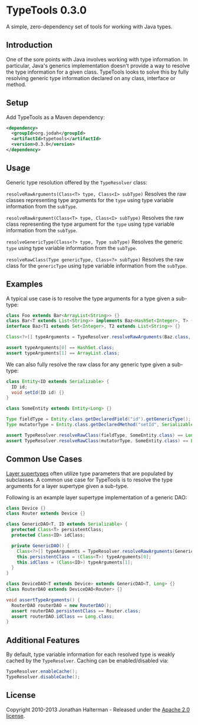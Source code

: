 # TypeTools 0.3.0

A simple, zero-dependency set of tools for working with Java types.

## Introduction

One of the sore points with Java involves working with type information. In particular, Java's generics implementation doesn't provide a way to resolve the type information for a given class. TypeTools looks to solve this by fully resolving generic type information declared on any class, interface or method.

## Setup

Add TypeTools as a Maven dependency:

```xml
<dependency>
  <groupId>org.jodah</groupId>
  <artifactId>typetools</artifactId>
  <version>0.3.0</version>
</dependency>
```

## Usage

Generic type resolution offered by the `TypeResolver` class:

`resolveRawArguments(Class<T> type, Class<I> subType)`
Resolves the raw classes representing type arguments for the `type` using type variable information from the `subType`.

`resolveRawArgument(Class<T> type, Class<I> subType)`
Resolves the raw class representing the type argument for the `type` using type variable information from the `subType`.

`resolveGenericType(Class<?> type, Type subType)`
Resolves the generic `type` using type variable information from the `subType`.

`resolveRawClass(Type genericType, Class<?> subType)`
Resolves the raw class for the `genericType` using type variable information from the `subType`. 

## Examples

A typical use case is to resolve the type arguments for a type given a sub-type:

```java
class Foo extends Bar<ArrayList<String>> {}
class Bar<T extends List<String>> implements Baz<HashSet<Integer>, T> {}
interface Baz<T1 extends Set<Integer>, T2 extends List<String>> {}

Class<?>[] typeArguments = TypeResolver.resolveRawArguments(Baz.class, Foo.class);

assert typeArguments[0] == HashSet.class;
assert typeArguments[1] == ArrayList.class;
```

We can also fully resolve the raw class for any generic type given a sub-type:

```java
class Entity<ID extends Serializable> {
  ID id;
  void setId(ID id) {}
}

class SomeEntity extends Entity<Long> {}

Type fieldType = Entity.class.getDeclaredField("id").getGenericType();
Type mutatorType = Entity.class.getDeclaredMethod("setId", Serializable.class).getGenericParameterTypes()[0];

assert TypeResolver.resolveRawClass(fieldType, SomeEntity.class) == Long.class;
assert TypeResolver.resolveRawClass(mutatorType, SomeEntity.class) == Long.class;
```

## Common Use Cases

[Layer supertypes](http://martinfowler.com/eaaCatalog/layerSupertype.html) often utilize type parameters that are populated by subclasses. A common use case for TypeTools is to resolve the type arguments for a layer supertype given a sub-type. 

Following is an example layer supertype implementation of a generic DAO:

```java
class Device {}
class Router extends Device {}

class GenericDAO<T, ID extends Serializable> {
  protected Class<T> persistentClass;
  protected Class<ID> idClass;

  private GenericDAO() {
    Class<?>[] typeArguments = TypeResolver.resolveRawArguments(GenericDAO.class, getClass());
    this.persistentClass = (Class<T>) typeArguments[0];
    this.idClass = (Class<ID>) typeArguments[1];
  }
}

class DeviceDAO<T extends Device> extends GenericDAO<T, Long> {}
class RouterDAO extends DeviceDAO<Router> {}

void assertTypeArguments() {
  RouterDAO routerDAO = new RouterDAO();
  assert routerDAO.persistentClass == Router.class;
  assert routerDAO.idClass == Long.class;
}
```

## Additional Features

By default, type variable information for each resolved type is weakly cached by the `TypeResolver`. Caching can be enabled/disabled via:

```java
TypeResolver.enableCache();
TypeResolver.disableCache();
```

## License

Copyright 2010-2013 Jonathan Halterman - Released under the [Apache 2.0 license](http://www.apache.org/licenses/LICENSE-2.0.html).